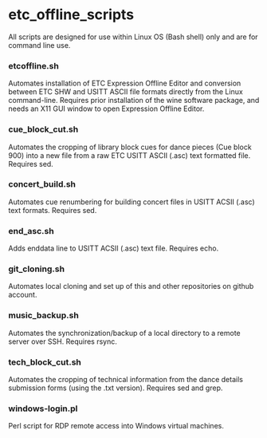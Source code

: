 # etc_offline_scripts

All scripts are designed for use within Linux OS (Bash shell) only and are for command line use.

### etcoffline.sh
Automates installation of ETC Expression Offline Editor and conversion between ETC SHW and USITT ASCII file formats directly from the Linux command-line. Requires prior installation of the wine software package, and needs an X11 GUI window to open Expression Offline Editor.

### cue_block_cut.sh
Automates the cropping of library block cues for dance pieces (Cue block 900) into a new file from a raw ETC USITT ASCII (.asc) text formatted file. Requires sed.

### concert_build.sh
Automates cue renumbering for building concert files in USITT ACSII (.asc) text formats. Requires sed.

### end_asc.sh
Adds enddata line to USITT ACSII (.asc) text file. Requires echo.

### git_cloning.sh
Automates local cloning and set up of this and other repositories on github account.

### music_backup.sh
Automates the synchronization/backup of a local directory to a remote server over SSH. Requires rsync.

### tech_block_cut.sh
Automates the cropping of technical information from the dance details submission forms (using the .txt version). Requires sed and grep.

### windows-login.pl
Perl script for RDP remote access into Windows virtual machines.
